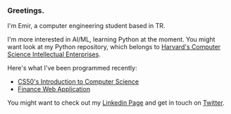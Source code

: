 ### Greetings.

I'm Emir, a computer engineering student based in TR.

I'm more interested in AI/ML, learning Python at the moment. You might want look at my Python repository, which belongs to [Harvard's Computer Science Intellectual Enterprises](https://cs50.harvard.edu/x/2022/).

Here's what I've been programmed recently:
<!-- posts -->
 * [CS50's Introduction to Computer Science](https://github.com/CheesyFrappe/CS50-2022)
 * [Finance Web Application](https://github.com/CheesyFrappe/finance-web-app)
 <!-- /posts -->

You might want to check out my [Linkedin Page](https://www.linkedin.com/in/emirhan-balc%C4%B1-052b07229/) and get in touch on [Twitter](https://twitter.com/_clavicusvile).







